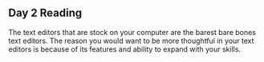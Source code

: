 ## Day 2 Reading

The text editors that are stock on your computer are the barest bare bones text editors. The reason you would want to be more thoughtful in your text editors is because of its features and ability to expand with your skills.